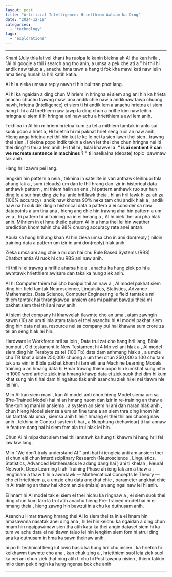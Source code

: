 ```yaml
---
layout: post
title: "Artificial Intelligence: Hrietthiem Awlsam Na Ding"
date: "2024-12-19"
categories: 
  - "technology"
tags: 
  - "explorations"
---
```


* * *

Khani (July thla lai vel khan) ka ruolpa le kanin biekna ah AI thu kan hrila , "AI hi google a thil i search ang tho anih, a umsa a pek che ati a " hi thil hi andik naw taluo a , anachu hma tawn a hang ti fok kha mawi kati naw leiin hma tieng hunah la hril katih katia.

AI hi a zieka umsa a reply nawh ti hin bul tran phot lang.

AI hi ka ngaidan a ding chun Mihriem in hringna ei siem ang ani hin ka hrieta anachu chuchu trawng mawl ana andik chie naw a andiknaw tawp chuong nawh, hrietna (Intelligence) ei siem ti hi andik lem a anachu hrietna ei siem hang ti hi a AI hrethiem naw tawp ta ding chun a hrilfie kim naw leihin hringna ei siem ti hi hringna ani naw achu a hrietthiem a awl lem anih.

Tekhina in AI hin mihriem hrietna kum za tel a mithiem tamtak in anlo sui suok popo a hriet a, Hi hrietna hi mi pakhat hriet seng ruol an naw anih, Hieng anga hrietna nei thil hin kut le ke lo nei ta sien lawn thei sien , trawng thei sien , I biekna popo indik takin a dawn let thei che chun hringna nei iti thei ding? ti thu a lem anih. Hi thil hi , tulai khawvel a  **" is ai sentient ?** **can we recreate sentence in machines** **? "** ti inselkalna (debate) topic  pawmaw tak anih.

Hang hril zawm pei lang.

Iengkim hin pattern a neia , tekhina in satellite in van anthawk leihnuoi thla ahung lak a , sum (clouds) um dan le thli hrang dan izir in historical data anthawk pattern , mi thiem haiin an ena , hi pattern anthawk ruo sur hun ding le a sur hrat ding zie hai anlo hril lawk theia , hi an hril lawk hi za ah za (100% accuracy)  andik naw khoma 90% neka tam chu andik hlak a , andik naw na hi suk dik dingin historical data a pattern a ei consider sa naw datapoints a um tina ana , hieng ang chie hin trawng ahai hin pattern a um ve a , hi pattern hi ai training na in ei hmang a , AI hi biek thei ani pha hlak anih. Mihriem in ei hmu theilo pattern AI in a hmu thei lei hin weather prediction khom tuhin chu 98% chuong accuracy rate anei antah.

Abula ka hung hril ang khan AI hin zieka umsa cho in ami don(reply ) niloin training data a pattern um izir in ami don(reply) hlak anih.

Zieka umsa ani ang chie a mi don hai chu Rule Based Systems (RBS) Chatbot antia AI ruok hi chu RBS ani naw anih.

Hi thil hi ei trawng a hrilfie aharsa hle a , anachu ka hung ziek po hi a awmtawk hrietthiem awlsam dan taka ka hung ziek anih.

AI hi Computer thiem hai cho buoipui thil an naw a , AI model pakhat siem ding hin field tamtak Neuroscience, Linguistics, Statistics, Advance Mathematics, Data Science, Computer Engineering le field tamtak a mi thiem tamtak hai thrangkawpa  ansiem ana mi pakhat bawzui theia mi pakhat siem thei thil ani naw anih.

AI siem thei company hi khawvelah tlawmte cho an uma , atam zawngin sawm (10) an um ti inla atam taluo el thei asanchu hi AI model pakhat siem ding hin data nei sa, resource nei sa company pui hai khawna sum crore za tel an seng hlak lei hin.

Hardware le Workforce hril sa loin , Data trul zat cho hang hril lang, Bible pumpui , Old testament le New Testament hi 4 Mb vel ani hlak a , AI model siem ding hin Terabyte za tel (100 Tb) data dam anhmang hlak a , a umzie chu TB khat a bible 250,000 chuong a um thei chun 250,000 x 100 chu tam tak ana eini in Bible pakhat khom hi tam eiti ana Machine Learning Models training a an hmang data hi Hmar trawng thiem popo hin kumkhat sung nitin in 1000 word article ziek inla hmang khawp data ei ziek suok thei dim hi kum khat sung hin ti hai dam hi ngaituo tlak anih asanchu ziek hi ei nei tlawm hle lei hin.

Miin AI kan siem mani , kan AI model anti chun hieng Model siema um sa (Pre-Trained Model) hai hi an hmang nuom dan izir in re-training an thaw a fine-tuning mani in ansiema , a system an siem hi ani dan naran hlak anih , chun hieng Model siemsa a um an fine tune a an siem thra ding khom hin sin tamtak ala uma , siemsa anih ti leiin hmang el thei thil ani chuong naw anih , tekhina in Context system ti hai , a Nunphung (behaviour) ti hai annaw le feature dang hai hi siem fom ala trul hlak lei hin.

Chun Ai hi mipakhat siem thei thil annawh ka hung ti khawm hi hang hril fel law law lang.

Miin "We don't truly understand AI " anti hai hi iengleia anti am ansiem thei si chun eiti chun Interdisciplinary Research (Neuroscience , Linguistics, Statistics, Advanced Mathematics le adang dang hai ) ani ti khelah , Neural Network, Deep Learning ti ah Training Phase ah ieng tak am a thaw a , iengtinam a thaw ti hi a awmtawk — Mathematical Concepts le Theory — cho ei hrietthiem a, a umzie chu data angkhat chie , parameter angkhat chie in AI training an thaw hai khom an zie (mizie) an ang ngai naw lei hi anih.

Ei hnam hi AI model tak ei siem el thei hichu ka ringnaw a , ei siem suok thei ding chun kum tam la trul atih anachu hieng Pre-Trained model hai hi ei hmang theia , hieng zawng hin bawzui inla chu ka duthusam anih.

Asanchu Hmar trawng hmang thei AI lo siem thei ta inla ei hnam hin hmasawnna nasatak anei ding ana , hi lei hin keichu ka ngaidan a ding chun hnam hin ngaipawimaw sien tha atih kata ka thei angin dataset siem hi ka tum ve achu data ei nei tlawm taluo lei hin iengkim siem fom hi atrul ding ana ka duthusam in hma ka sawn theinaw anih.

hi po hi technical tieng lut lovin basic ka hung hril chu nisien , ka hrietna hi keikhawm tlawmte cho ana , kan chuk zing a , hrietthiem suol leia ziek suol ka nei ani chun ziek that ning atih ti chu hi Post tawpna nisien , thiem takkin milo tiem pek dingin ka hung ngensa bok che anih

* * *
